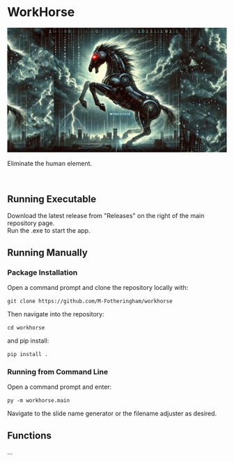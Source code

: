 # WorkHorse
![workhorse](./docs/_figs/workhorse_banner.png)

Eliminate the human element.

<br>

## Running Executable
Download the latest release from "Releases" on the right of the main repository page. <br>
Run the .exe to start the app.

## Running Manually
### Package Installation
Open a command prompt and clone the repository locally with: <br>
```
git clone https://github.com/M-Fotheringham/workhorse
```
Then navigate into the repository: <br> 
```
cd workhorse
```
and pip install: <br>
```
pip install .
```
### Running from Command Line
Open a command prompt and enter: <br>
```
py -m workhorse.main
```
Navigate to the slide name generator or the filename adjuster as desired.

## Functions

...
